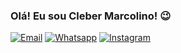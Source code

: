 ### Olá! Eu sou Cleber Marcolino! 😉

[![Email](https://img.shields.io/badge/Gmail-D14836?style=for-the-badge&logo=gmail&logoColor=white)](mailto:clebermarcolinogba@gmail.com) [![Whatsapp](https://img.shields.io/badge/WhatsApp-25D366?style=for-the-badge&logo=whatsapp&logoColor=white)](https://wa.me/5583991400016) [![Instagram](https://img.shields.io/badge/Instagram-E4405F?style=for-the-badge&logo=instagram&logoColor=white)](https://instagram.com/clebermarcolino20)


